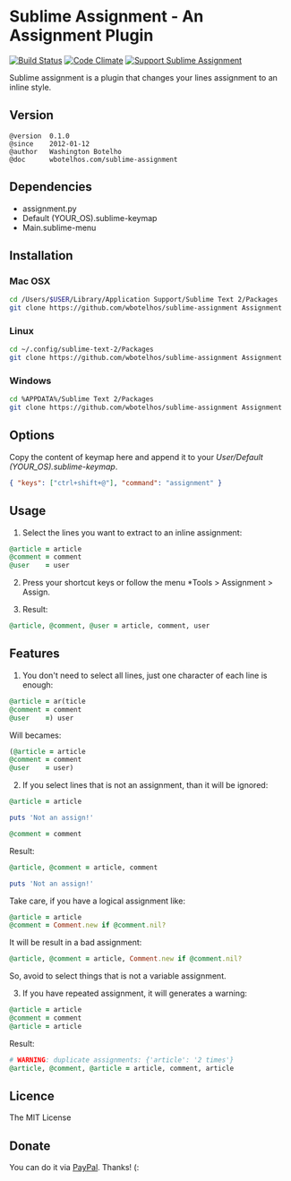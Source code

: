 # Sublime Assignment - An Assignment Plugin

[![Build Status](https://img.shields.io/travis/wbotelhos/sublime-assignment/master.svg)](https://travis-ci.org/wbotelhos/sublime-assignment "Travis CI")
[![Code Climate](https://codeclimate.com/github/wbotelhos/sublime-assignment.png)](https://codeclimate.com/github/wbotelhos/sublime-assignment "Code Climate")
[![Support Sublime Assignment](http://img.shields.io/gittip/wbotelhos.svg)](https://www.gittip.com/wbotelhos "Git Tip")

Sublime assignment is a plugin that changes your lines assignment to an inline style.

## Version

```
@version  0.1.0
@since    2012-01-12
@author   Washington Botelho
@doc      wbotelhos.com/sublime-assignment
```
## Dependencies

+ assignment.py
+ Default (YOUR_OS).sublime-keymap
+ Main.sublime-menu

## Installation

### Mac OSX

```bash
cd /Users/$USER/Library/Application Support/Sublime Text 2/Packages
git clone https://github.com/wbotelhos/sublime-assignment Assignment
```

### Linux

```bash
cd ~/.config/sublime-text-2/Packages
git clone https://github.com/wbotelhos/sublime-assignment Assignment
```

### Windows

```bash
cd %APPDATA%/Sublime Text 2/Packages
git clone https://github.com/wbotelhos/sublime-assignment Assignment
```

## Options

Copy the content of keymap here and append it to your *User/Default (YOUR_OS).sublime-keymap*.

```json
{ "keys": ["ctrl+shift+@"], "command": "assignment" }
```

## Usage

1) Select the lines you want to extract to an inline assignment:

```ruby
@article = article
@comment = comment
@user    = user
```

2) Press your shortcut keys or follow the menu *Tools > Assignment > Assign.

3) Result:

```ruby
@article, @comment, @user = article, comment, user
```

## Features

1) You don't need to select all lines, just one character of each line is enough:

```ruby
@article = ar(ticle
@comment = comment
@user    =) user
```

Will becames:

```ruby
(@article = article
@comment = comment
@user    = user)
```

2) If you select lines that is not an assignment, than it will be ignored:

```ruby
@article = article

puts 'Not an assign!'

@comment = comment
```

Result:

```ruby
@article, @comment = article, comment

puts 'Not an assign!'
```

Take care, if you have a logical assignment like:

```ruby
@article = article
@comment = Comment.new if @comment.nil?
```

It will be result in a bad assignment:

```ruby
@article, @comment = article, Comment.new if @comment.nil?
```

So, avoid to select things that is not a variable assignment.

3) If you have repeated assignment, it will generates a warning:

```ruby
@article = article
@comment = comment
@article = article
```

Result:

```ruby
# WARNING: duplicate assignments: {'article': '2 times'}
@article, @comment, @article = article, comment, article
```

## Licence

The MIT License

## Donate

You can do it via [PayPal](https://www.paypal.com/cgi-bin/webscr?cmd=_donations&business=X8HEP2878NDEG&item_name=Sublime%20Assignment). Thanks! (:
